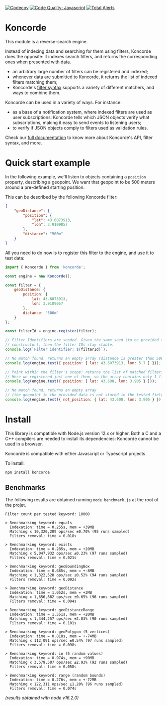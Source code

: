 [![Codecov](http://codecov.io/github/kuzzleio/koncorde/coverage.svg?branch=master)](http://codecov.io/github/kuzzleio/koncorde?branch=master)
[![Code Quality: Javascript](https://img.shields.io/lgtm/grade/javascript/g/kuzzleio/koncorde.svg?logo=lgtm&logoWidth=18)](https://lgtm.com/projects/g/kuzzleio/koncorde/context:javascript)
[![Total Alerts](https://img.shields.io/lgtm/alerts/g/kuzzleio/koncorde.svg?logo=lgtm&logoWidth=18)](https://lgtm.com/projects/g/kuzzleio/koncorde/alerts)

# Koncorde

This module is a reverse-search engine.

Instead of indexing data and searching for them using filters, Koncorde does the opposite: it indexes search filters, and returns the corresponding ones when presented with data.

* an arbitrary large number of filters can be registered and indexed;
* whenever data are submitted to Koncorde, it returns the list of indexed filters matching them;
* Koncorde's [filter syntax](https://github.com/kuzzleio/koncorde/wiki/Filter-Syntax) supports a variety of different matchers, and ways to combine them.

Koncorde can be used in a variety of ways. For instance:

* as a base of a notification system, where indexed filters are used as user subscriptions: Koncorde tells which JSON objects verify what subscriptions, making it easy to send events to listening users; 
* to verify if JSON objects comply to filters used as validation rules.

Check our [full documentation](https://github.com/kuzzleio/koncorde/wiki) to know more about Koncorde's API, filter syntax, and more.


# Quick start example

In the following example, we'll listen to objects containing a `position` property, describing a geopoint. We want that geopoint to be 500 meters around a pre-defined starting position.

This can be described by the following Koncorde filter:

```json
{
    "geoDistance": {
        "position": {
            "lat": 43.6073913,
            "lon": 3.9109057
        },
        "distance": "500m"
    }
}
```

All you need to do now is to register this filter to the engine, and use it to test data:

```js
import { Koncorde } from 'koncorde';

const engine = new Koncorde();

const filter = {
    geoDistance: {
        position: {
            lat: 43.6073913,
            lon: 3.9109057
        },
        distance: "500m"
    }
};

const filterId = engine.register(filter);

// Filter Identifiers are seeded. Given the same seed (to be provided to the
// constructor), then the filter IDs stay stable.
console.log(`Filter identifier: ${filterId}`);

// No match found, returns an empty array (distance is greater than 500m)
console.log(engine.test({ position: { lat: 43.6073913, lon: 5.7 } }));

// Point within the filter's scope: returns the list of matched filters
// Here we registered just one of them, so the array contains only 1 filter ID
console.log(engine.test({ position: { lat: 43.608, lon: 3.905 } }));

// No match found, returns an empty array 
// (the geopoint in the provided data is not stored in the tested field)
console.log(engine.test({ not_position: { lat: 43.608, lon: 3.905 } }));
```

# Install

This library is compatible with Node.js version 12.x or higher.
Both a C and a C++ compilers are needed to install its dependencies: Koncorde cannot be used in a browser.

Koncorde is compatible with either Javascript or Typescript projects.

To install:

```
npm install koncorde
```


## Benchmarks

The following results are obtained running `node benchmark.js` at the root of the projet.

```
Filter count per tested keyword: 10000

> Benchmarking keyword: equals
  Indexation: time = 0.255s, mem = +39MB
  Matching x 10,320,209 ops/sec ±0.70% (95 runs sampled)
  Filters removal: time = 0.018s

> Benchmarking keyword: exists
  Indexation: time = 0.285s, mem = +20MB
  Matching x 5,047,932 ops/sec ±0.23% (97 runs sampled)
  Filters removal: time = 0.021s

> Benchmarking keyword: geoBoundingBox
  Indexation: time = 0.685s, mem = +-8MB
  Matching x 1,322,528 ops/sec ±0.52% (94 runs sampled)
  Filters removal: time = 0.092s

> Benchmarking keyword: geoDistance
  Indexation: time = 1.052s, mem = +3MB
  Matching x 1,656,882 ops/sec ±0.65% (96 runs sampled)
  Filters removal: time = 0.094s

> Benchmarking keyword: geoDistanceRange
  Indexation: time = 1.551s, mem = +20MB
  Matching x 1,344,257 ops/sec ±2.83% (90 runs sampled)
  Filters removal: time = 0.101s

> Benchmarking keyword: geoPolygon (5 vertices)
  Indexation: time = 0.818s, mem = +-74MB
  Matching x 112,091 ops/sec ±0.54% (97 runs sampled)
  Filters removal: time = 0.098s

> Benchmarking keyword: in (5 random values)
  Indexation: time = 0.974s, mem = +90MB
  Matching x 3,579,507 ops/sec ±2.93% (92 runs sampled)
  Filters removal: time = 0.058s

> Benchmarking keyword: range (random bounds)
  Indexation: time = 0.276s, mem = +-72MB
  Matching x 122,311 ops/sec ±1.28% (96 runs sampled)
  Filters removal: time = 0.074s
```

_(results obtained with node v16.2.0)_
